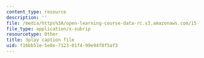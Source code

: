 ```yaml
---
content_type: resource
description: ''
file: /media/https%3A/open-learning-course-data-rc.s3.amazonaws.com/15-071-the-analytics-edge-spring-2017/f16bb51e5e8e712301f499e94f8f5af3_xAuh5VptDQ4.srt
file_type: application/x-subrip
resourcetype: Other
title: 3play caption file
uid: f16bb51e-5e8e-7123-01f4-99e94f8f5af3
---
```

